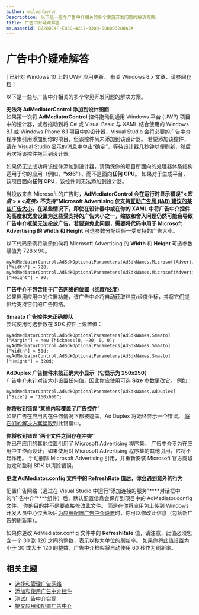 ```yaml
---
author: mcleanbyron
Description: 以下是一些与广告中介相关的多个常见开发问题的解决方案。
title: 广告中介疑难解答
ms.assetid: 8728DE4F-E050-4217-93D3-588DD3280A3A
---
```


# 广告中介疑难解答


\[ 已针对 Windows 10 上的 UWP 应用更新。 有关 Windows 8.x 文章，请参阅[存档](http://go.microsoft.com/fwlink/p/?linkid=619132) \]

以下是一些与广告中介相关的多个常见开发问题的解决方案。

**无法将 AdMediatorControl 添加到设计图面**  
如果第一次将 **AdMediatorControl** 控件拖动到通用 Windows 平台 (UWP) 项目中的设计器，或者拖动到将 C# 或 Visual Basic 与 XAML 结合使用的 Windows 8.1 或 Windows Phone 8.1 项目中的设计器，Visual Studio 会将必要的广告中介程序集引用添加到你的项目，但该控件尚未添加到该设计器。 若要添加该控件，请在 Visual Studio 显示的消息中单击“确定”、等待设计器几秒钟以便刷新，然后再次将该控件拖回到设计器。

如果仍无法成功将该控件添加到设计器，请确保你的项目所面向的处理器体系结构适用于你的应用（例如，**“x86”**），而不是面向**任何 CPU**。 如果对于生成平台，该项目面向**任何 CPU**，该控件则无法添加到设计器。

当投放来自 Microsoft 的广告时，**AdMediatorControl 会在运行时显示错误“&lt;*宽度* &gt; x &lt;*高度*&gt; 不支持”**Microsoft Advertising 仅支持[互动广告局 (IAB) 建议的某些广告大小](add-and-use-the-ad-mediator-control.md#supported-ad-sizes-for-microsoft-advertising)。在某些情况下，即使在设计器中或在你的 XAML 中将广告中介控件的高度和宽度设置为这些受支持的广告大小之一，缩放和舍入问题仍然可能会导致广告中介框架无法投放广告。若要避免此问题，需要将代码中用于 Microsoft Advertising 的** Width **和** Height** 可选参数分配给任一受支持的广告大小。

以下代码示例将演示如何将 Microsoft Advertising 的 **Width** 和 **Height** 可选参数赋值为 728 x 90。

```CSharp
myAdMediatorControl.AdSdkOptionalParameters[AdSdkNames.MicrosoftAdvertising]["Width"] = 728;
myAdMediatorControl.AdSdkOptionalParameters[AdSdkNames.MicrosoftAdvertising]["Height"] = 90;
```

**广告中介不包含用于广告网络的位置（纬度/经度）**  
如果启用应用中的位置功能，该广告中介将自动获取纬度/经度坐标，并将它们提供给支持它们的广告网络。

**Smaato 广告控件未正确排队**  
尝试使用可选参数在 SDK 控件上设置值：

```CSharp
myAdMediatorControl.AdSdkOptionalParameters[AdSdkNames.Smaato]["Margin"] = new Thickness(0, -20, 0, 0);
myAdMediatorControl.AdSdkOptionalParameters[AdSdkNames.Smaato]["Width"] = 50d;
myAdMediatorControl.AdSdkOptionalParameters[AdSdkNames.Smaato]["Height"] = 320d;
```

**AdDuplex 广告控件未按正确大小显示（它显示为 250x250）**  
广告中介未针对该大小设置任何值，因此你应使用可选 **Size** 参数更改它。 例如：

```CSharp
myAdMediatorControl.AdSdkOptionalParameters[AdSdkNames.AdDuplex]["Size"] = "160x600";
```

**你将收到错误“某些内容覆盖了广告控件”**  
如果广告在应用内在任何情况下都被遮盖，Ad Duplex 将始终显示一个错误。 [将它们的解决方案读取](http://blog.adduplex.com/2014/01/solving-something-is-covering-ad.mdl)到此错误中。

**你将收到错误“两个文件之间存在冲突”**  
你已在应用的其他位置引用了 Microsoft Advertising 程序集。 广告中介专为在应用中工作而设计，如果使用对 Microsoft Advertising 程序集的其他引用，它将不起作用。 手动删除 Microsoft Advertising 引用，并重新安装 Microsoft 官方商城协定和盈利 SDK 以清除错误。

**更改 AdMediator.config 文件中的 RefreshRate 值后，你会遇到意外的行为**

配置广告网络（通过在 Visual Studio 中运行“添加连接的服务”****对话框中的“广告中介”****组件）后，默认配置信息会保存到项目中的 AdMediator.config 文件。 你的目的并不是要直接修改此文件。 而是在你将应用包上传到 Windows 开发人员中心仪表板后[为应用配置广告中介设置](submit-your-app-and-configure-ad-mediation.md)时，你可以修改此信息（包括新广告的刷新率）。

如果你更改 AdMediator.config 文件中的 **RefreshRate** 值，请注意，此值必须包含一个 30 到 120 之间的整数，表示以秒为单位的刷新率。 如果你将此值设置为小于 30 或大于 120 的整数，广告中介框架将自动使用 60 秒作为刷新率。

## 相关主题

* [选择和管理广告网络](select-and-manage-your-ad-networks.md)
* [添加和使用广告中介控件](add-and-use-the-ad-mediator-control.md)
* [测试广告中介实现](test-your-ad-mediation-implementation.md)
* [提交应用和配置广告中介](submit-your-app-and-configure-ad-mediation.md)
 

 


<!--HONumber=May16_HO2-->


